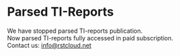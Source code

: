 # Parsed TI-Reports
We have stopped parsed TI-reports publication.   
Now parsed TI-reports fully accessed in paid subscription.  
Contact us: info@rstcloud.net
